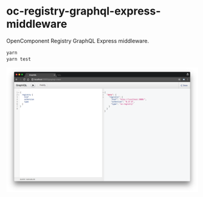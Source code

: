 # oc-registry-graphql-express-middleware

OpenComponent Registry GraphQL Express middleware.

```bash
yarn
yarn test
```

![query-registry](query-registry.png "query-registry")
